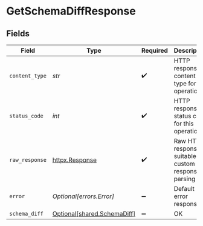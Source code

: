 # GetSchemaDiffResponse


## Fields

| Field                                                            | Type                                                             | Required                                                         | Description                                                      |
| ---------------------------------------------------------------- | ---------------------------------------------------------------- | ---------------------------------------------------------------- | ---------------------------------------------------------------- |
| `content_type`                                                   | *str*                                                            | :heavy_check_mark:                                               | HTTP response content type for this operation                    |
| `status_code`                                                    | *int*                                                            | :heavy_check_mark:                                               | HTTP response status code for this operation                     |
| `raw_response`                                                   | [httpx.Response](https://www.python-httpx.org/api/#response)     | :heavy_check_mark:                                               | Raw HTTP response; suitable for custom response parsing          |
| `error`                                                          | *Optional[errors.Error]*                                         | :heavy_minus_sign:                                               | Default error response                                           |
| `schema_diff`                                                    | [Optional[shared.SchemaDiff]](../../models/shared/schemadiff.md) | :heavy_minus_sign:                                               | OK                                                               |